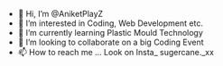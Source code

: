 - 👋 Hi, I’m @AniketPlayZ
- 👀 I’m interested in Coding, Web Development etc.
- 🌱 I’m currently learning Plastic Mould Technology
- 💞️ I’m looking to collaborate on a big Coding Event
- 📫 How to reach me ... Look on Insta_ sugercane._xx

<!---
AniketPlayZ/AniketPlayZ is a ✨ special ✨ repository because its `README.md` (this file) appears on your GitHub profile.
You can click the Preview link to take a look at your changes.
--->
